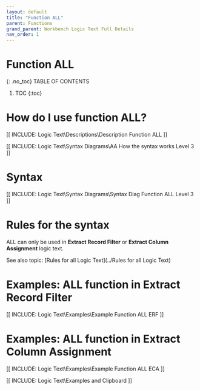```yaml
---
layout: default
title: "Function ALL"
parent: Functions
grand_parent: Workbench Logic Text Full Details
nav_order: 1
---
```

# Function ALL
{: .no_toc}
TABLE OF CONTENTS 
1. TOC
{:toc}  

# How do I use function ALL? 

[[ INCLUDE: Logic Text\Descriptions\Description Function ALL ]]

[[ INCLUDE: Logic Text\Syntax Diagrams\AA How the syntax works Level 3 ]]

# Syntax 

[[ INCLUDE: Logic Text\Syntax Diagrams\Syntax Diag Function ALL Level 3 ]]

# Rules for the syntax 

ALL can only be used in **Extract Record Filter** or **Extract Column Assignment** logic text.

See also topic: [Rules for all Logic Text](../Rules for all Logic Text) 

# Examples: ALL function in Extract Record Filter 

[[ INCLUDE: Logic Text\Examples\Example Function ALL ERF ]]

# Examples: ALL function in Extract Column Assignment 

[[ INCLUDE: Logic Text\Examples\Example Function ALL ECA ]]

[[ INCLUDE: Logic Text\Examples and Clipboard ]]
